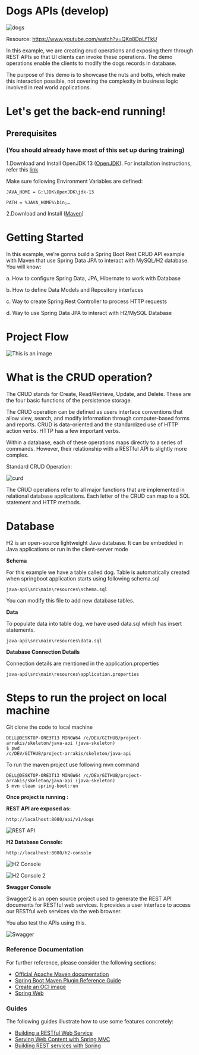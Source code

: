 # Dogs APIs (develop)

![dogs](dogs_api.jpg)

Resource: https://www.youtube.com/watch?v=QKq8DpLfTkU 

In this example, we are creating crud operations and exposing them through REST APIs so that UI clients can invoke these operations. The demo operations enable the clients to modify the dogs records in database.

The purpose of this demo is to showcase the nuts and bolts, which make this interaction possible, not covering the complexity in business logic involved in real world applications.


# Let's get the back-end running!


## Prerequisites


### (You should already have most of this set up during training)

1.Download and Install OpenJDK 13 ([OpenJDK](http://jdk.java.net/java-se-ri/13)). For installation instructions, refer this [link](https://www.codejava.net/java-se/download-and-install-jdk-13-openjdk-and-oracle-jdk)

Make sure following Environment Variables are defined:

	JAVA_HOME = G:\JDK\OpenJDK\jdk-13
	
	PATH = %JAVA_HOME%\bin;…

2.Download and Install ([Maven](https://maven.apache.org/install.html))

   
# Getting Started
In this example, we’re gonna build a Spring Boot Rest CRUD API example with Maven that use Spring Data JPA to interact with MySQL/H2 database. You will know:

a. How to configure Spring Data, JPA, Hibernate to work with Database

b. How to define Data Models and Repository interfaces

c. Way to create Spring Rest Controller to process HTTP requests

d. Way to use Spring Data JPA to interact with H2/MySQL Database

# Project Flow

![This is an image](Business-Service-Controller-and-Repository.jpg)


# What is the CRUD operation?
The CRUD stands for Create, Read/Retrieve, Update, and Delete. These are the four basic functions of the persistence storage.

The CRUD operation can be defined as users interface conventions that allow view, search, and modify information through computer-based forms and reports. CRUD is data-oriented and the standardized use of HTTP action verbs. HTTP has a few important verbs.

Within a database, each of these operations maps directly to a series of commands. However, their relationship with a RESTful API is slightly more complex.

Standard CRUD Operation:

![curd](curd.PNG)

The CRUD operations refer to all major functions that are implemented in relational database applications. Each letter of the CRUD can map to a SQL statement and HTTP methods.

# Database 

H2 is an open-source lightweight Java database. It can be embedded in Java applications or run in the client-server mode

**Schema**

For this example we have a table called dog. Table is automatically created when springboot application starts using following schema.sql

	java-api\src\main\resources\schema.sql

You can modify this file to add new database tables.

**Data**

To populate data into table dog, we have used data.sql which has insert statements.

	java-api\src\main\resources\data.sql

**Database Connection Details**

Connection details are mentioned in the application.properties 

	java-api\src\main\resources\application.properties


# Steps to run the project on local machine

Git clone the code to local machine

	DELL@DESKTOP-ORE3T13 MINGW64 /c/DEV/GITHUB/project-arrakis/skeleton/java-api (java-skeleton)
	$ pwd
	/c/DEV/GITHUB/project-arrakis/skeleton/java-api

To run the maven project use following mvn command

	DELL@DESKTOP-ORE3T13 MINGW64 /c/DEV/GITHUB/project-arrakis/skeleton/java-api (java-skeleton)
	$ mvn clean spring-boot:run

**Once project is running :**

**REST API are exposed as:**

	http://localhost:8080/api/v1/dogs

![REST API](REST_API_URL.PNG)

**H2 Database Console:**

	http://localhost:8080/h2-console
	
![H2 Console](H2_CONSOLE.PNG)

![H2 Console 2](H2_CONSOLE2.PNG)


**Swagger Console**

Swagger2 is an open source project used to generate the REST API documents for RESTful web services. It provides a user interface to access our RESTful web services via the web browser. 

You also test the APIs using this.

![Swagger](SWAGGER.PNG)
	

### Reference Documentation
For further reference, please consider the following sections:

* [Official Apache Maven documentation](https://maven.apache.org/guides/index.html)
* [Spring Boot Maven Plugin Reference Guide](https://docs.spring.io/spring-boot/docs/2.7.0/maven-plugin/reference/html/)
* [Create an OCI image](https://docs.spring.io/spring-boot/docs/2.7.0/maven-plugin/reference/html/#build-image)
* [Spring Web](https://docs.spring.io/spring-boot/docs/2.7.0/reference/htmlsingle/#boot-features-developing-web-applications)

### Guides
The following guides illustrate how to use some features concretely:

* [Building a RESTful Web Service](https://spring.io/guides/gs/rest-service/)
* [Serving Web Content with Spring MVC](https://spring.io/guides/gs/serving-web-content/)
* [Building REST services with Spring](https://spring.io/guides/tutorials/bookmarks/)

